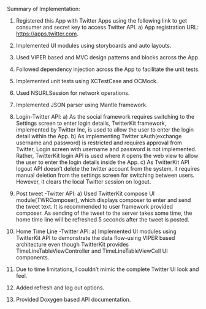 Summary of  Implementation:

1)	Registered this App with Twitter Apps using the following link to get consumer and secret key to access Twitter API.
  a)	App registration URL: https://apps.twitter.com.
2)	Implemented UI modules using storyboards and auto layouts.
3)	Used VIPER based  and MVC design patterns and blocks across the App.
4)	Followed dependency injection across the App to facilitate the unit tests. 
5)	Implemented unit tests using XCTestCase and OCMock.
6)	Used NSURLSession for network operations.
7)	Implemented JSON parser using Mantle framework.
8)	Login-Twitter API:
  a)	As the social framework requires switching to the Settings screen to enter login details, TwitterKit framework, implemented by Twitter Inc, is used to allow the user to enter the login detail   within the App.
  b)	As implementing Twitter xAuth(exchange username and password) is restricted and requires approval from Twitter, Login screen with username and password is not implemented. Rather, TwitterKit login API is used where it  opens the web view to allow the user to enter the login details inside the App.
  c)	As TwitterKit API logout API doesn’t delete the twitter account from the system, it  requires manual deletion from the settings screen for switching between users. However, it clears the local Twitter session on logout.

9)	 Post tweet -Twitter API:
  a)	Used TwitterKit compose UI module(TWRComposer), which displays composer to enter and send the tweet text. It is recommended to user framework provided composer. As sending of the tweet to the server takes some time, the home time line will be refreshed 5 seconds after the tweet is posted.

10)	Home Time Line -Twitter API:
  a)	Implemented UI modules using TwitterKit API  to demonstrate the data flow-using VIPER based architecture even though TwitterKit provides  TimeLineTableViewController and TimeLineTableViewCell UI components.

11)	Due to time limitations, I couldn’t mimic the complete Twitter UI look and feel.
12)	Added refresh and log out options.
13)	Provided Doxygen based API documentation.
